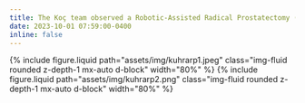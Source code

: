 ```yaml
---
title: The Koç team observed a Robotic-Assisted Radical Prostatectomy (RARP)!
date: 2023-10-01 07:59:00-0400
inline: false
---
```

{% include figure.liquid path="assets/img/kuhrarp1.jpeg" class="img-fluid rounded z-depth-1 mx-auto d-block" width="80%" %}
{% include figure.liquid path="assets/img/kuhrarp2.png" class="img-fluid rounded z-depth-1 mx-auto d-block" width="80%" %}